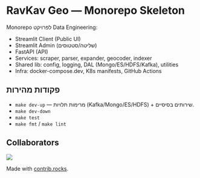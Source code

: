 # RavKav Geo — Monorepo Skeleton

Monorepo לפרויקט Data Engineering:
- Streamlit Client (Public UI)
- Streamlit Admin (שליטה/סטטוסים)
- FastAPI (API)
- Services: scraper, parser, expander, geocoder, indexer
- Shared lib: config, logging, DAL (Mongo/ES/HDFS/Kafka), utilities
- Infra: docker-compose.dev, K8s manifests, GitHub Actions

## פקודות מהירות
- `make dev-up` — מרימות תלויות (Kafka/Mongo/ES/HDFS) + שירותים בסיסיים.
- `make dev-down`
- `make test`
- `make fmt` / `make lint`

## Collaborators
<a href="https://github.com/coby98765/data-engineer-final-project/graphs/contributors">
  <img src="https://contrib.rocks/image?repo=coby98765/data-engineer-final-project" />
</a>

Made with [contrib.rocks](https://contrib.rocks).
